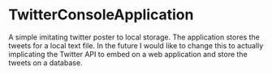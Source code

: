 # TwitterConsoleApplication
A simple imitating twitter poster to local storage. The application stores the tweets for a local text file. In the future I would like to change this to actually implicating the Twitter API to embed on a web application and store the tweets on a database. 
